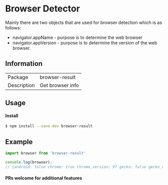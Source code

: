 # Browser Detector

Mainly there are two objects that are used for browser detection which is as follows:

* navigator.appName - purpose is to determine the web browser
* navigator.appVersion - purpose is to determine the version of the web browser.


## Information

<table>
<tr>
<td>Package</td><td>browser-result</td>
</tr>
<tr>
<td>Description</td>
<td>Get browser info</td>
</tr>
</table>

## Usage

#### Install

```sh
$ npm install --save-dev browser-result
```

## Example

```js
import browser from 'browser-result'

console.log(browser);
// {android: false chrome: true chrome_version: 97 gecko: false gecko_version: false ie: false ie_version: null ios: false mac: true safari: false webkit: true webkit_version: 537} 
```

#### PRs welcome for additional features